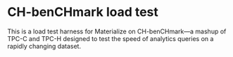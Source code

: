 # CH-benCHmark load test

This is a load test harness for Materialize on CH-benCHmark—a mashup of TPC-C
and TPC-H designed to test the speed of analytics queries on a rapidly changing
dataset.
